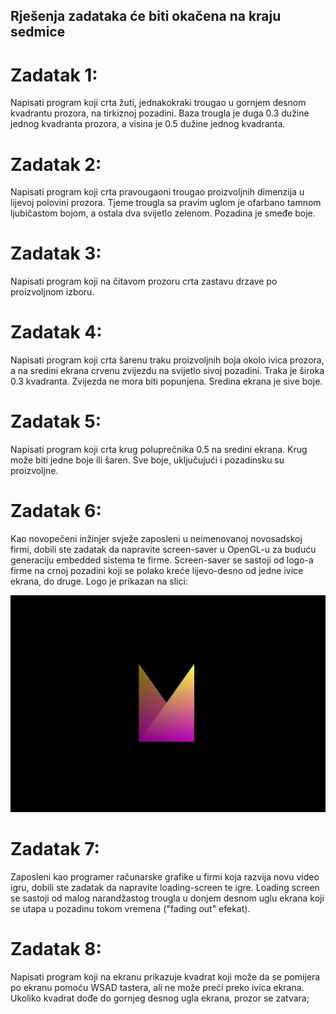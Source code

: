 ## Rješenja zadataka će biti okačena na kraju sedmice

# Zadatak 1:

Napisati program koji crta žuti, jednakokraki trougao u gornjem desnom kvadrantu prozora, na tirkiznoj pozadini. Baza trougla je duga 0.3 dužine jednog kvadranta prozora, a visina je 0.5 dužine jednog kvadranta.

# Zadatak 2:

Napisati program koji crta pravougaoni trougao proizvoljnih dimenzija u lijevoj polovini prozora. Tjeme trougla sa pravim uglom je ofarbano tamnom ljubičastom bojom, a ostala dva svijetlo zelenom. Pozadina je smeđe boje.

# Zadatak 3:

Napisati program koji na čitavom prozoru crta zastavu drzave po proizvoljnom izboru.

# Zadatak 4:

Napisati program koji crta šarenu traku proizvoljnih boja okolo ivica prozora, a na sredini ekrana crvenu zvijezdu na svijetlo sivoj pozadini. Traka je široka 0.3 kvadranta. Zvijezda ne mora biti popunjena. Sredina ekrana je sive boje.

# Zadatak 5:

Napisati program koji crta krug poluprečnika 0.5 na sredini ekrana. Krug može biti jedne boje ili šaren. Sve boje, uključujući i pozadinsku su proizvoljne.

# Zadatak 6:

Kao novopečeni inžinjer svježe zaposleni u neimenovanoj novosadskoj firmi, dobili ste zadatak da napravite screen-saver u OpenGL-u za buduću generaciju embedded sistema te firme. Screen-saver se sastoji od logo-a firme na crnoj pozadini koji se polako kreće lijevo-desno od jedne ivice ekrana, do druge. Logo je prikazan na slici:

![image](https://github.com/L4v/computer_graphics/blob/week-3/apstraktnaumjetnost.jpg)

# Zadatak 7:

Zaposleni kao programer računarske grafike u firmi koja razvija novu video igru, dobili ste zadatak da napravite loading-screen te igre. Loading screen se sastoji od malog narandžastog trougla u donjem desnom uglu ekrana koji se utapa u pozadinu tokom vremena ("fading out" efekat). 

# Zadatak 8:

Napisati program koji na ekranu prikazuje kvadrat koji može da se pomijera po ekranu pomoću WSAD tastera, ali ne može preći preko ivica ekrana. Ukoliko kvadrat dođe do gornjeg desnog ugla ekrana, prozor se zatvara;
